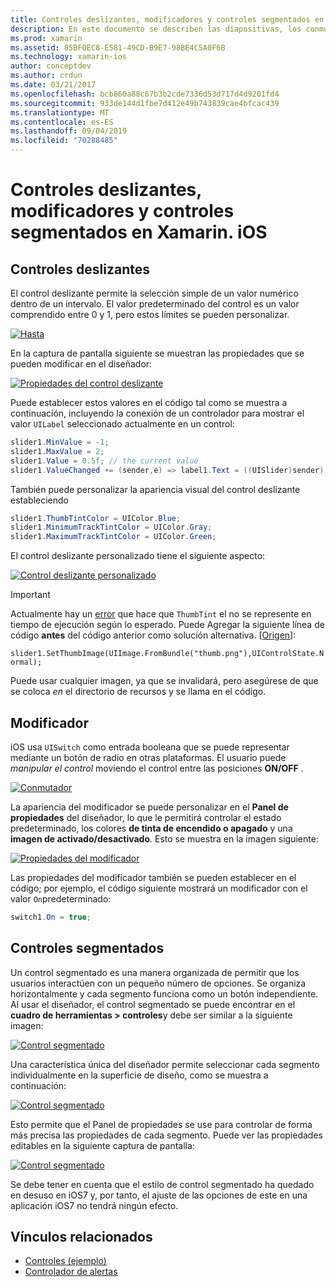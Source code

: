 ```yaml
---
title: Controles deslizantes, modificadores y controles segmentados en Xamarin. iOS
description: En este documento se describen las diapositivas, los conmutadores y los controles segmentados en Xamarin. iOS, que describen cómo trabajar con ellos mediante programación y en el diseñador de iOS.
ms.prod: xamarin
ms.assetid: 85BF0EC8-E581-49CD-B9E7-98BE4C5A0F6B
ms.technology: xamarin-ios
author: conceptdev
ms.author: crdun
ms.date: 03/21/2017
ms.openlocfilehash: bcb860a88c67b3b2cde7336d53d717d4d9201fd4
ms.sourcegitcommit: 933de144d1fbe7d412e49b743839cae4bfcac439
ms.translationtype: MT
ms.contentlocale: es-ES
ms.lasthandoff: 09/04/2019
ms.locfileid: "70288485"
---
```

# <a name="sliders-switches-and-segmented-controls-in-xamarinios"></a>Controles deslizantes, modificadores y controles segmentados en Xamarin. iOS

<a name="Sliders" />

## <a name="sliders"></a>Controles deslizantes

El control deslizante permite la selección simple de un valor numérico dentro de un intervalo. El valor predeterminado del control es un valor comprendido entre 0 y 1, pero estos límites se pueden personalizar.

 [![](slider-switch-segmented-controls-images/image25a.png "Hasta")](slider-switch-segmented-controls-images/image25a.png#lightbox)

En la captura de pantalla siguiente se muestran las propiedades que se pueden modificar en el diseñador:

 [![](slider-switch-segmented-controls-images/image26a.png "Propiedades del control deslizante")](slider-switch-segmented-controls-images/image25a.png#lightbox)

Puede establecer estos valores en el código tal como se muestra a continuación, incluyendo la conexión de un controlador para mostrar el valor `UILabel` seleccionado actualmente en un control:

```csharp
slider1.MinValue = -1;
slider1.MaxValue = 2;
slider1.Value = 0.5f; // the current value
slider1.ValueChanged += (sender,e) => label1.Text = ((UISlider)sender).Value.ToString ();
```

También puede personalizar la apariencia visual del control deslizante estableciendo

```csharp
slider1.ThumbTintColor = UIColor.Blue;
slider1.MinimumTrackTintColor = UIColor.Gray;
slider1.MaximumTrackTintColor = UIColor.Green;
```

El control deslizante personalizado tiene el siguiente aspecto:

 [![](slider-switch-segmented-controls-images/image27a.png "Control deslizante personalizado")](slider-switch-segmented-controls-images/image28a.png#lightbox)

> [!IMPORTANT]
> Actualmente hay un [error](https://stackoverflow.com/a/19496179) que hace que `ThumbTint` el no se represente en tiempo de ejecución según lo esperado. Puede Agregar la siguiente línea de código **antes** del código anterior como solución alternativa. [[Origen](https://stackoverflow.com/a/21396794)]:
>
> `slider1.SetThumbImage(UIImage.FromBundle("thumb.png"),UIControlState.Normal);`
> 
> Puede usar cualquier imagen, ya que se invalidará, pero asegúrese de que se coloca _en_ el directorio de recursos y se llama en el código.

<a name="Switch" />

## <a name="switch"></a>Modificador

iOS usa `UISwitch` como entrada booleana que se puede representar mediante un botón de radio en otras plataformas. El usuario puede *manipular el control* moviendo el control entre las posiciones **ON/OFF** .

 [![](slider-switch-segmented-controls-images/image28a.png "Conmutador")](slider-switch-segmented-controls-images/image28a.png#lightbox)

La apariencia del modificador se puede personalizar en el **Panel de propiedades** del diseñador, lo que le permitirá controlar el estado predeterminado, los colores **de tinta de encendido o apagado** y una **imagen de activado/desactivado**. Esto se muestra en la imagen siguiente:

 [![](slider-switch-segmented-controls-images/image29a.png "Propiedades del modificador")](slider-switch-segmented-controls-images/image29a.png#lightbox)

Las propiedades del modificador también se pueden establecer en el código; por ejemplo, el código siguiente mostrará un modificador con el valor `On`predeterminado:

```csharp
switch1.On = true;
```

 <a name="Segmented_Controls" />


## <a name="segmented-controls"></a>Controles segmentados

Un control segmentado es una manera organizada de permitir que los usuarios interactúen con un pequeño número de opciones. Se organiza horizontalmente y cada segmento funciona como un botón independiente. Al usar el diseñador, el control segmentado se puede encontrar en el **cuadro de herramientas > controles**y debe ser similar a la siguiente imagen:

 [![](slider-switch-segmented-controls-images/segmentedcontrol.png "Control segmentado")](slider-switch-segmented-controls-images/segmentedcontrol.png#lightbox)

Una característica única del diseñador permite seleccionar cada segmento individualmente en la superficie de diseño, como se muestra a continuación:

 [![](slider-switch-segmented-controls-images/segmentedcontrolselection.png "Control segmentado")](slider-switch-segmented-controls-images/segmentedcontrolselection.png#lightbox)

Esto permite que el Panel de propiedades se use para controlar de forma más precisa las propiedades de cada segmento. Puede ver las propiedades editables en la siguiente captura de pantalla:

 [![](slider-switch-segmented-controls-images/segmentedcontrolproperties.png "Control segmentado")](slider-switch-segmented-controls-images/segmentedcontrolproperties.png#lightbox)

Se debe tener en cuenta que el estilo de control segmentado ha quedado en desuso en iOS7 y, por tanto, el ajuste de las opciones de este en una aplicación iOS7 no tendrá ningún efecto.

## <a name="related-links"></a>Vínculos relacionados

- [Controles (ejemplo)](https://docs.microsoft.com/samples/xamarin/ios-samples/controls)
- [Controlador de alertas](https://github.com/xamarin/recipes/tree/master/Recipes/ios/standard_controls/alertcontroller)
